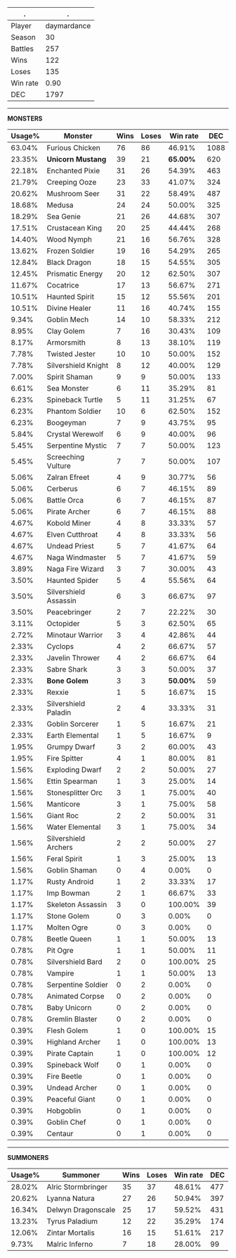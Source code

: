 .|.
|-|-
Player|daymardance
Season|30
Battles|257
Wins|122
Loses|135
Win rate|0.90
DEC|1797

---
**MONSTERS**

Usage%|Monster|Wins|Loses|Win rate|DEC|
-|-|-|-|-|-|
63.04%|Furious Chicken|76|86|46.91%|1088|
23.35%|**Unicorn Mustang**|39|21|**65.00%**|620|
22.18%|Enchanted Pixie|31|26|54.39%|463|
21.79%|Creeping Ooze|23|33|41.07%|324|
20.62%|Mushroom Seer|31|22|58.49%|487|
18.68%|Medusa|24|24|50.00%|325|
18.29%|Sea Genie|21|26|44.68%|307|
17.51%|Crustacean King|20|25|44.44%|268|
14.40%|Wood Nymph|21|16|56.76%|328|
13.62%|Frozen Soldier|19|16|54.29%|265|
12.84%|Black Dragon|18|15|54.55%|305|
12.45%|Prismatic Energy|20|12|62.50%|307|
11.67%|Cocatrice|17|13|56.67%|271|
10.51%|Haunted Spirit|15|12|55.56%|201|
10.51%|Divine Healer|11|16|40.74%|155|
9.34%|Goblin Mech|14|10|58.33%|212|
8.95%|Clay Golem|7|16|30.43%|109|
8.17%|Armorsmith|8|13|38.10%|119|
7.78%|Twisted Jester|10|10|50.00%|152|
7.78%|Silvershield Knight|8|12|40.00%|129|
7.00%|Spirit Shaman|9|9|50.00%|133|
6.61%|Sea Monster|6|11|35.29%|81|
6.23%|Spineback Turtle|5|11|31.25%|67|
6.23%|Phantom Soldier|10|6|62.50%|152|
6.23%|Boogeyman|7|9|43.75%|95|
5.84%|Crystal Werewolf|6|9|40.00%|96|
5.45%|Serpentine Mystic|7|7|50.00%|123|
5.45%|Screeching Vulture|7|7|50.00%|107|
5.06%|Zalran Efreet|4|9|30.77%|56|
5.06%|Cerberus|6|7|46.15%|89|
5.06%|Battle Orca|6|7|46.15%|87|
5.06%|Pirate Archer|6|7|46.15%|88|
4.67%|Kobold Miner|4|8|33.33%|57|
4.67%|Elven Cutthroat|4|8|33.33%|56|
4.67%|Undead Priest|5|7|41.67%|64|
4.67%|Naga Windmaster|5|7|41.67%|59|
3.89%|Naga Fire Wizard|3|7|30.00%|43|
3.50%|Haunted Spider|5|4|55.56%|64|
3.50%|Silvershield Assassin|6|3|66.67%|97|
3.50%|Peacebringer|2|7|22.22%|30|
3.11%|Octopider|5|3|62.50%|65|
2.72%|Minotaur Warrior|3|4|42.86%|44|
2.33%|Cyclops|4|2|66.67%|57|
2.33%|Javelin Thrower|4|2|66.67%|64|
2.33%|Sabre Shark|3|3|50.00%|37|
2.33%|**Bone Golem**|3|3|**50.00%**|59|
2.33%|Rexxie|1|5|16.67%|15|
2.33%|Silvershield Paladin|2|4|33.33%|31|
2.33%|Goblin Sorcerer|1|5|16.67%|21|
2.33%|Earth Elemental|1|5|16.67%|9|
1.95%|Grumpy Dwarf|3|2|60.00%|43|
1.95%|Fire Spitter|4|1|80.00%|81|
1.56%|Exploding Dwarf|2|2|50.00%|27|
1.56%|Ettin Spearman|1|3|25.00%|14|
1.56%|Stonesplitter Orc|3|1|75.00%|40|
1.56%|Manticore|3|1|75.00%|58|
1.56%|Giant Roc|2|2|50.00%|31|
1.56%|Water Elemental|3|1|75.00%|34|
1.56%|Silvershield Archers|2|2|50.00%|27|
1.56%|Feral Spirit|1|3|25.00%|13|
1.56%|Goblin Shaman|0|4|0.00%|0|
1.17%|Rusty Android|1|2|33.33%|17|
1.17%|Imp Bowman|2|1|66.67%|33|
1.17%|Skeleton Assassin|3|0|100.00%|39|
1.17%|Stone Golem|0|3|0.00%|0|
1.17%|Molten Ogre|0|3|0.00%|0|
0.78%|Beetle Queen|1|1|50.00%|13|
0.78%|Pit Ogre|1|1|50.00%|11|
0.78%|Silvershield Bard|2|0|100.00%|25|
0.78%|Vampire|1|1|50.00%|13|
0.78%|Serpentine Soldier|0|2|0.00%|0|
0.78%|Animated Corpse|0|2|0.00%|0|
0.78%|Baby Unicorn|0|2|0.00%|0|
0.78%|Gremlin Blaster|0|2|0.00%|0|
0.39%|Flesh Golem|1|0|100.00%|15|
0.39%|Highland Archer|1|0|100.00%|13|
0.39%|Pirate Captain|1|0|100.00%|12|
0.39%|Spineback Wolf|0|1|0.00%|0|
0.39%|Fire Beetle|0|1|0.00%|0|
0.39%|Undead Archer|0|1|0.00%|0|
0.39%|Peaceful Giant|0|1|0.00%|0|
0.39%|Hobgoblin|0|1|0.00%|0|
0.39%|Goblin Chef|0|1|0.00%|0|
0.39%|Centaur|0|1|0.00%|0|

---
**SUMMONERS**

Usage%|Summoner|Wins|Loses|Win rate|DEC|
-|-|-|-|-|-|
28.02%|Alric Stormbringer|35|37|48.61%|477|
20.62%|Lyanna Natura|27|26|50.94%|397|
16.34%|Delwyn Dragonscale|25|17|59.52%|431|
13.23%|Tyrus Paladium|12|22|35.29%|174|
12.06%|Zintar Mortalis|16|15|51.61%|217|
9.73%|Malric Inferno|7|18|28.00%|99|
